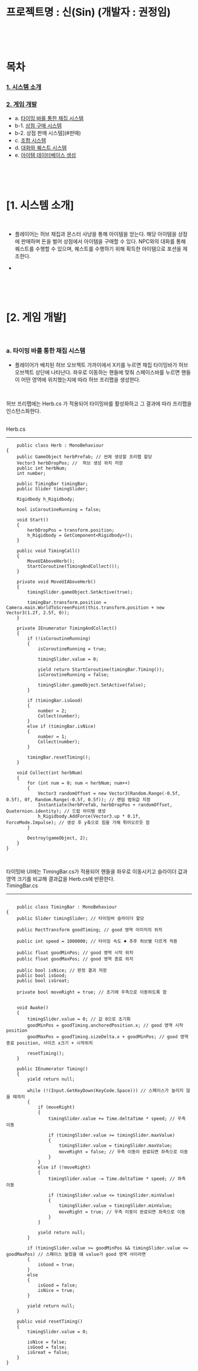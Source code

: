 <br>
<br>

# 프로젝트명 :  신(Sin) (개발자 : 권정임)

<br>
<br>
<br>

# **목차**         

### [1. 시스템 소개](#시스템-소개)
### [2. 게임 개발](#게임-개발)
- a. [타이밍 바를 통한 채집 시스템](#채집)
- b-1. [상점 구매 시스템](#구매)
- b-2. 상점 판매 시스템](#판매)
- c. [조합 시스템](#조합)
- d. [대화와 퀘스트 시스템](#대화)
- e. [아이템 데이터베이스 생성](#아이템)


<br>
<br>
<br>

# **[1. 시스템 소개]**

<br>

- 플레이어는 허브 채집과 몬스터 사냥을 통해 아이템을 얻는다. 해당 아이템을 상점에 판매하며 돈을 벌어 상점에서 아이템을 구매할 수 있다. NPC와의 대화를 통해 퀘스트를 수행할 수 있으며, 퀘스트를 수행하기 위해 획득한 아이템으로 포션을 제조한다.

- 

<br>
<br>
<br>

# **[2. 게임 개발]**

<br>

### a. 타이밍 바를 통한 채집 시스템

- 플레이어가 배치된 허브 오브젝트 가까이에서 X키를 누르면 채집 타이밍바가 허브 오브젝트 상단에 나타난다. 좌우로 이동하는 핸들에 맞춰 스페이스바를 누르면 핸들이 어떤 영역에 위치했는지에 따라 허브 프리팹을 생성한다.

<br>

허브 프리팹에는 Herb.cs 가 적용되어 타이밍바를 활성화하고 그 결과에 따라 프리팹을 인스턴스화한다.

<br>
Herb.cs
<hr>

~~~ 
    public class Herb : MonoBehaviour
{
    public GameObject herbPrefab; // 씬에 생성할 프리팹 할당
    Vector3 herbDropPos; //  허브 생성 위치 저장
    public int herbNum;
    int number;

    public TimingBar timingBar;
    public Slider timingSlider;

    Rigidbody h_Rigidbody;

    bool isCoroutineRunning = false;

    void Start()
    {
        herbDropPos = transform.position;
        h_Rigidbody = GetComponent<Rigidbody>();
    }

    public void TimingCall()
    {
        MoveUIAboveHerb();
        StartCoroutine(TimingAndCollect());
    }

    private void MoveUIAboveHerb()
    {
        timingSlider.gameObject.SetActive(true);

        timingBar.transform.position = Camera.main.WorldToScreenPoint(this.transform.position + new Vector3(1.2f, 2.5f, 0));
    }

    private IEnumerator TimingAndCollect()
    {
        if (!isCoroutineRunning)
        {
            isCoroutineRunning = true;

            timingSlider.value = 0;

            yield return StartCoroutine(timingBar.Timing());
            isCoroutineRunning = false;

            timingSlider.gameObject.SetActive(false);
        }

        if (timingBar.isGood)
        {
            number = 2;
            Collect(number);
        }
        else if (timingBar.isNice)
        {
            number = 1;
            Collect(number);
        }

        timingBar.resetTiming();
    }

    void Collect(int herbNum)
    {
        for (int num = 0; num < herbNum; num++)
        {
            Vector3 randomOffset = new Vector3(Random.Range(-0.5f, 0.5f), 0f, Random.Range(-0.5f, 0.5f)); // 랜덤 범위값 지정
            Instantiate(herbPrefab, herbDropPos + randomOffset, Quaternion.identity); // 드랍 아이템 생성
            h_Rigidbody.AddForce(Vector3.up * 0.1f, ForceMode.Impulse); // 생성 후 y축으로 힘을 가해 튀어오르듯 함
        }

        Destroy(gameObject, 2);
    }
}
~~~

<br>

타이밍바 UI에는 TimingBar.cs가 적용되어 핸들을 좌우로 이동시키고 슬라이더 값과 영역 크기를 비교해 결과값을 Herb.cs에 반환한다.
<br>
TimingBar.cs
<hr>

~~~
     
    public class TimingBar : MonoBehaviour
{
    public Slider timingSlider; // 타이밍바 슬라이더 할당

    public RectTransform goodTiming; // good 영역 이미지의 위치

    public int speed = 1000000; // 타이밍 속도 ♣ 추후 허브별 다르게 적용

    public float goodMinPos; // good 영역 시작 위치
    public float goodMaxPos; // good 영역 종료 위치

    public bool isNice; // 판정 결과 저장
    public bool isGood;
    public bool isGreat;

    private bool moveRight = true; // 초기에 우측으로 이동하도록 함


    void Awake()
    {
        timingSlider.value = 0; // 값 0으로 초기화
        goodMinPos = goodTiming.anchoredPosition.x; // good 영역 시작 position
        goodMaxPos = goodTiming.sizeDelta.x + goodMinPos; // good 영역 종료 position, 사이즈 x크기 + 시작위치

        resetTiming();
    }

    public IEnumerator Timing()
    {
        yield return null;

        while (!(Input.GetKeyDown(KeyCode.Space))) // 스페이스가 눌리지 않을 때까지
        {
            if (moveRight)
            {
                timingSlider.value += Time.deltaTime * speed; // 우측 이동

                if (timingSlider.value >= timingSlider.maxValue)
                {
                    timingSlider.value = timingSlider.maxValue;
                    moveRight = false; // 우측 이동이 완료되면 좌측으로 이동
                }
            }
            else if (!moveRight)
            {
                timingSlider.value -= Time.deltaTime * speed; // 좌측 이동

                if (timingSlider.value <= timingSlider.minValue)
                {
                    timingSlider.value = timingSlider.minValue;
                    moveRight = true; // 우측 이동이 완료되면 좌측으로 이동
                }
            }

            yield return null;
        }

        if (timingSlider.value >= goodMinPos && timingSlider.value <= goodMaxPos) // 스페이스 눌렀을 떄 value가 good 영역 사이라면
        {
            isGood = true;
        }
        else
        {
            isGood = false;
            isNice = true;
        }

        yield return null;
    }

    public void resetTiming()
    {
        timingSlider.value = 0;

        isNice = false;
        isGood = false;
        isGreat = false;
    }
}

~~~

